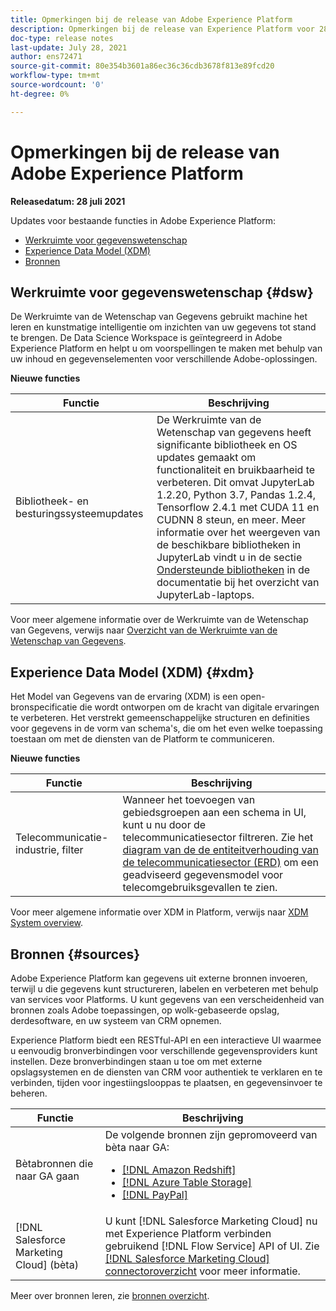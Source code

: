 ```yaml
---
title: Opmerkingen bij de release van Adobe Experience Platform
description: Opmerkingen bij de release van Experience Platform voor 28 juli 2021.
doc-type: release notes
last-update: July 28, 2021
author: ens72471
source-git-commit: 80e354b3601a86ec36c36cdb3678f813e89fcd20
workflow-type: tm+mt
source-wordcount: '0'
ht-degree: 0%

---
```



# Opmerkingen bij de release van Adobe Experience Platform

**Releasedatum: 28 juli 2021**

Updates voor bestaande functies in Adobe Experience Platform:

- [Werkruimte voor gegevenswetenschap](#dsw)
- [Experience Data Model (XDM)](#xdm)
- [Bronnen](#sources)


## Werkruimte voor gegevenswetenschap {#dsw}

De Werkruimte van de Wetenschap van Gegevens gebruikt machine het leren en kunstmatige intelligentie om inzichten van uw gegevens tot stand te brengen. De Data Science Workspace is geïntegreerd in Adobe Experience Platform en helpt u om voorspellingen te maken met behulp van uw inhoud en gegevenselementen voor verschillende Adobe-oplossingen.

**Nieuwe functies**

| Functie | Beschrijving |
| --- | --- |
| Bibliotheek- en besturingssysteemupdates | De Werkruimte van de Wetenschap van gegevens heeft significante bibliotheek en OS updates gemaakt om functionaliteit en bruikbaarheid te verbeteren. Dit omvat JupyterLab 1.2.20, Python 3.7, Pandas 1.2.4, Tensorflow 2.4.1 met CUDA 11 en CUDNN 8 steun, en meer. Meer informatie over het weergeven van de beschikbare bibliotheken in JupyterLab vindt u in de sectie [Ondersteunde bibliotheken](../../data-science-workspace/jupyterlab/overview.md#supported-libraries) in de documentatie bij het overzicht van JupyterLab-laptops. |

Voor meer algemene informatie over de Werkruimte van de Wetenschap van Gegevens, verwijs naar [Overzicht van de Werkruimte van de Wetenschap van Gegevens](../../data-science-workspace/home.md).

## Experience Data Model (XDM) {#xdm}

Het Model van Gegevens van de ervaring (XDM) is een open-bronspecificatie die wordt ontworpen om de kracht van digitale ervaringen te verbeteren. Het verstrekt gemeenschappelijke structuren en definities voor gegevens in de vorm van schema&#39;s, die om het even welke toepassing toestaan om met de diensten van de Platform te communiceren.

**Nieuwe functies**

| Functie | Beschrijving |
| --- | --- |
| Telecommunicatie-industrie, filter | Wanneer het toevoegen van gebiedsgroepen aan een schema in UI, kunt u nu door de telecommunicatiesector filtreren. Zie het [diagram van de de entiteitverhouding van de telecommunicatiesector (ERD)](../../xdm/schema/industries/telecom.md) om een geadviseerd gegevensmodel voor telecomgebruiksgevallen te zien. |

Voor meer algemene informatie over XDM in Platform, verwijs naar [XDM System overview](../../xdm/home.md).

## Bronnen {#sources}

Adobe Experience Platform kan gegevens uit externe bronnen invoeren, terwijl u die gegevens kunt structureren, labelen en verbeteren met behulp van services voor Platforms. U kunt gegevens van een verscheidenheid van bronnen zoals Adobe toepassingen, op wolk-gebaseerde opslag, derdesoftware, en uw systeem van CRM opnemen.

Experience Platform biedt een RESTful-API en een interactieve UI waarmee u eenvoudig bronverbindingen voor verschillende gegevensproviders kunt instellen. Deze bronverbindingen staan u toe om met externe opslagsystemen en de diensten van CRM voor authentiek te verklaren en te verbinden, tijden voor ingestiingslooppas te plaatsen, en gegevensinvoer te beheren.

| Functie | Beschrijving |
| ------- | ----------- |
| Bètabronnen die naar GA gaan | De volgende bronnen zijn gepromoveerd van bèta naar GA: <ul><li>[[!DNL Amazon Redshift]](../../sources/connectors/databases/redshift.md)</li><li>[[!DNL Azure Table Storage]](../../sources/connectors/databases/ats.md)</li><li>[[!DNL PayPal]](../../sources/connectors/payments/paypal.md)</li></ul> |
| [!DNL Salesforce Marketing Cloud] (bèta) | U kunt [!DNL Salesforce Marketing Cloud] nu met Experience Platform verbinden gebruikend [!DNL Flow Service] API of UI. Zie [[!DNL Salesforce Marketing Cloud] connectoroverzicht](../../sources/connectors/marketing-automation/salesforce-marketing-cloud.md) voor meer informatie. |

Meer over bronnen leren, zie [bronnen overzicht](../../sources/home.md).
